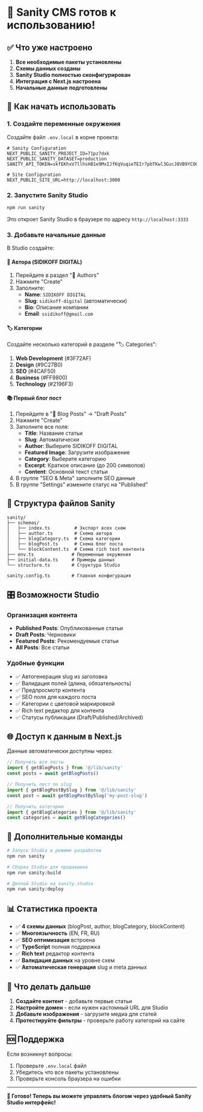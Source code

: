 # 🎉 Sanity CMS готов к использованию!

## ✅ Что уже настроено

1. **Все необходимые пакеты установлены**
2. **Схемы данных созданы**
3. **Sanity Studio полностью сконфигурирован**
4. **Интеграция с Next.js настроена**
5. **Начальные данные подготовлены**

## 🚀 Как начать использовать

### 1. Создайте переменные окружения

Создайте файл `.env.local` в корне проекта:

```env
# Sanity Configuration
NEXT_PUBLIC_SANITY_PROJECT_ID=71pz7dxk
NEXT_PUBLIC_SANITY_DATASET=production
SANITY_API_TOKEN=skfEKhxV7llhsH81e9MxIJfKqVuqieTEIr7pbTKwl3GucJ0VB9YCO0d2vUmmb3OWEi4M6X3C3KDPZJDzD7kH4FCTFfGNldMlXRfVQQNsF7TklsRUMaqMhi307oRO6KtguNwqLuzfUNIhGHvwNaXkJiksKFWKlbYmVPw9ME6sDyp8yHvi8GuN

# Site Configuration
NEXT_PUBLIC_SITE_URL=http://localhost:3000
```

### 2. Запустите Sanity Studio

```bash
npm run sanity
```

Это откроет Sanity Studio в браузере по адресу `http://localhost:3333`

### 3. Добавьте начальные данные

В Studio создайте:

#### 📝 Автора (SIDIKOFF DIGITAL)

1. Перейдите в раздел "👤 Authors"
2. Нажмите "Create"
3. Заполните:
   - **Name**: `SIDIKOFF DIGITAL`
   - **Slug**: `sidikoff-digital` (автоматически)
   - **Bio**: Описание компании
   - **Email**: `ssidikoff@gmail.com`

#### 🏷️ Категории

Создайте несколько категорий в разделе "🏷️ Categories":

1. **Web Development** (#3F72AF)
2. **Design** (#9C27B0)
3. **SEO** (#4CAF50)
4. **Business** (#FF9800)
5. **Technology** (#2196F3)

#### 📚 Первый блог пост

1. Перейдите в "📝 Blog Posts" → "Draft Posts"
2. Нажмите "Create"
3. Заполните все поля:
   - **Title**: Название статьи
   - **Slug**: Автоматически
   - **Author**: Выберите SIDIKOFF DIGITAL
   - **Featured Image**: Загрузите изображение
   - **Category**: Выберите категорию
   - **Excerpt**: Краткое описание (до 200 символов)
   - **Content**: Основной текст статьи
4. В группе "SEO & Meta" заполните SEO данные
5. В группе "Settings" измените статус на "Published"

## 📁 Структура файлов Sanity

```
sanity/
├── schemas/
│   ├── index.ts         # Экспорт всех схем
│   ├── author.ts        # Схема автора
│   ├── blogCategory.ts  # Схема категории
│   ├── blogPost.ts      # Схема блог поста
│   └── blockContent.ts  # Схема rich text контента
├── env.ts              # Переменные окружения
├── initial-data.ts     # Примеры данных
└── structure.ts        # Структура Studio

sanity.config.ts        # Главная конфигурация
```

## 🎛️ Возможности Studio

### Организация контента

- **Published Posts**: Опубликованные статьи
- **Draft Posts**: Черновики
- **Featured Posts**: Рекомендуемые статьи
- **All Posts**: Все статьи

### Удобные функции

- ✅ Автогенерация slug из заголовка
- ✅ Валидация полей (длина, обязательность)
- ✅ Предпросмотр контента
- ✅ SEO поля для каждого поста
- ✅ Категории с цветовой маркировкой
- ✅ Rich text редактор для контента
- ✅ Статусы публикации (Draft/Published/Archived)

## 🌐 Доступ к данным в Next.js

Данные автоматически доступны через:

```typescript
// Получить все посты
import { getBlogPosts } from '@/lib/sanity'
const posts = await getBlogPosts()

// Получить пост по slug
import { getBlogPostBySlug } from '@/lib/sanity'
const post = await getBlogPostBySlug('my-post-slug')

// Получить категории
import { getBlogCategories } from '@/lib/sanity'
const categories = await getBlogCategories()
```

## 🔧 Дополнительные команды

```bash
# Запуск Studio в режиме разработки
npm run sanity

# Сборка Studio для продакшена
npm run sanity:build

# Деплой Studio на sanity.studio
npm run sanity:deploy
```

## 📊 Статистика проекта

- ✅ **4 схемы данных** (blogPost, author, blogCategory, blockContent)
- ✅ **Многоязычность** (EN, FR, RU)
- ✅ **SEO оптимизация** встроена
- ✅ **TypeScript** полная поддержка
- ✅ **Rich text** редактор контента
- ✅ **Валидация данных** на уровне схем
- ✅ **Автоматическая генерация** slug и meta данных

## 🎯 Что делать дальше

1. **Создайте контент** - добавьте первые статьи
2. **Настройте домен** - если нужен кастомный URL для Studio
3. **Добавьте изображения** - загрузите медиа для статей
4. **Протестируйте фильтры** - проверьте работу категорий на сайте

## 🆘 Поддержка

Если возникнут вопросы:

1. Проверьте `.env.local` файл
2. Убедитесь что все пакеты установлены
3. Проверьте консоль браузера на ошибки

---

**🎊 Готово! Теперь вы можете управлять блогом через удобный Sanity Studio интерфейс!**
